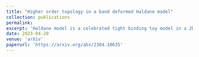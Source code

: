 ```yaml
---
title: "Higher order topology in a band deformed Haldane model"
collection: publications
permalink: 
excerpt: 'Haldane model is a celebrated tight binding toy model in a 2D honeycomb lattice that exhibits quantized Hall conductance in the absence of an external magnetic field. In our work, we deform the bands of the Haldane model smoothly by varying one of its three nearest neighbour hopping amplitudes ($t_1$), while keeping the other two ($t$) fixed.'
date: 2023-04-20
venue: 'arXiv'
paperurl: 'https://arxiv.org/abs/2304.10635'
---
```


